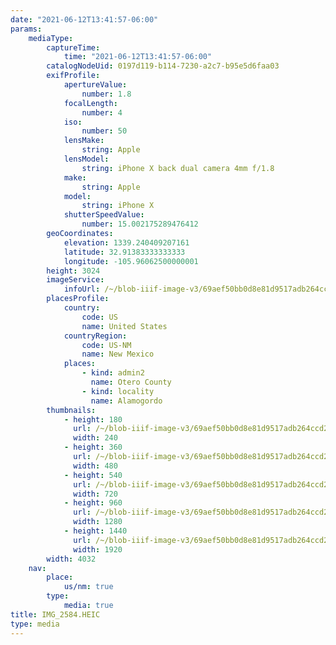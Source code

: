 ```yaml
---
date: "2021-06-12T13:41:57-06:00"
params:
    mediaType:
        captureTime:
            time: "2021-06-12T13:41:57-06:00"
        catalogNodeUid: 0197d119-b114-7230-a2c7-b95e5d6faa03
        exifProfile:
            apertureValue:
                number: 1.8
            focalLength:
                number: 4
            iso:
                number: 50
            lensMake:
                string: Apple
            lensModel:
                string: iPhone X back dual camera 4mm f/1.8
            make:
                string: Apple
            model:
                string: iPhone X
            shutterSpeedValue:
                number: 15.002175289476412
        geoCoordinates:
            elevation: 1339.240409207161
            latitude: 32.91383333333333
            longitude: -105.96062500000001
        height: 3024
        imageService:
            infoUrl: /~/blob-iiif-image-v3/69aef50bb0d8e81d9517adb264ccd27da0fc5892541a17d80e184b836482a7c4/info.json
        placesProfile:
            country:
                code: US
                name: United States
            countryRegion:
                code: US-NM
                name: New Mexico
            places:
                - kind: admin2
                  name: Otero County
                - kind: locality
                  name: Alamogordo
        thumbnails:
            - height: 180
              url: /~/blob-iiif-image-v3/69aef50bb0d8e81d9517adb264ccd27da0fc5892541a17d80e184b836482a7c4/full/240%2C180/0/default.jpg
              width: 240
            - height: 360
              url: /~/blob-iiif-image-v3/69aef50bb0d8e81d9517adb264ccd27da0fc5892541a17d80e184b836482a7c4/full/480%2C360/0/default.jpg
              width: 480
            - height: 540
              url: /~/blob-iiif-image-v3/69aef50bb0d8e81d9517adb264ccd27da0fc5892541a17d80e184b836482a7c4/full/720%2C540/0/default.jpg
              width: 720
            - height: 960
              url: /~/blob-iiif-image-v3/69aef50bb0d8e81d9517adb264ccd27da0fc5892541a17d80e184b836482a7c4/full/1280%2C960/0/default.jpg
              width: 1280
            - height: 1440
              url: /~/blob-iiif-image-v3/69aef50bb0d8e81d9517adb264ccd27da0fc5892541a17d80e184b836482a7c4/full/1920%2C1440/0/default.jpg
              width: 1920
        width: 4032
    nav:
        place:
            us/nm: true
        type:
            media: true
title: IMG_2584.HEIC
type: media
---
```

